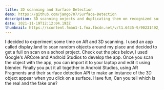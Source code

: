 ```yaml
---
title: 3D scanning and Surface Detection
demo: https://github.com/jango707/Surface-Detection
description: 3D scanning onjects and duplicating them on recognized surfaces
date: 2021-11-19T12:12:04.193Z
thumbnail: https://scontent.fman1-1.fna.fbcdn.net/v/t1.6435-9/90231492_100176554966202_860082289244110848_n.jpg?_nc_cat=111&ccb=1-5&_nc_sid=973b4a&_nc_ohc=9fB0AyGdCGIAX-SLw5A&_nc_ht=scontent.fman1-1.fna&oh=bb7878b0cb1348cf5f3cd3d178df228c&oe=61BF18C4
---
```

I decided to experiment some time on AR and 3D scanning. I used an app called display.land to scan random objects around my place and decided to get a full on scan on a school project. Check out the pics below, I used Google's ARCore and Android Studios to develop the app. Once you scan the object with the app, you can import it to your laptop and edit it using blender. Finally you put it all together in Android Studios, using AR Fragments and their surface detection API to make an instance of the 3D object appear when you click on a surface. Have fun, Can you tell which is the real and the fake one?